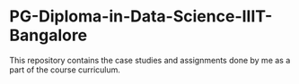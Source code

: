 # PG-Diploma-in-Data-Science-IIIT-Bangalore
This repository contains the case studies and assignments done by me as a part of the course curriculum.
